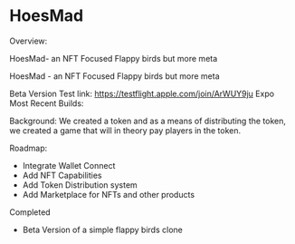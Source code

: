 # HoesMad
Overview:

HoesMad- an NFT Focused Flappy birds but more meta

HoesMad - an NFT Focused Flappy birds but more meta

Beta Version Test link: https://testflight.apple.com/join/ArWUY9ju
Expo Most Recent Builds: 


Background:
We created a token and as a means of distributing the token, we created a game that will in theory pay players in the token.


Roadmap:
- Integrate Wallet Connect
- Add NFT Capabilities
- Add Token Distribution system
- Add Marketplace for NFTs and other products

Completed
- Beta Version of a simple flappy birds clone
